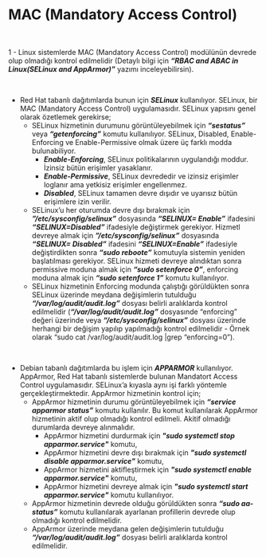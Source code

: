 <h1> MAC (Mandatory Access Control) </h1>
</br>

1 - Linux sistemlerde MAC (Mandatory Access Control) modülünün devrede olup olmadığı kontrol edilmelidir (Detaylı bilgi için ***“RBAC and ABAC in Linux(SELinux and AppArmor)”*** yazımı inceleyebilirsin).

</br>

*	Red Hat tabanlı dağıtımlarda bunun için ***SELinux*** kullanılıyor. SELinux, bir MAC (Mandatory Access Control) uygulamasıdır. SELinux yapısını genel olarak özetlemek gerekirse;
    - SELinux hizmetinin durumunu görüntüleyebilmek için ***“sestatus”*** veya ***“getenforcing”*** komutu kullanılıyor. SELinux, Disabled, Enable-Enforcing ve Enable-Permissive olmak üzere üç farklı modda bulunabiliyor. 
      -	***Enable-Enforcing***, SELinux politikalarının uygulandığı moddur. İzinsiz bütün erişimler yasaklanır.
      -	***Enable-Permissive***, SELinux devrededir ve izinsiz erişimler loglanır ama yetkisiz erişimler engellenmez. 
      -	***Disabled***, SELinux tamamen devre dışıdır ve uyarısız bütün erişimlere izin verilir.
    -	SELinux’u her oturumda devre dışı bırakmak için ***”/etc/sysconfig/selinux”*** dosyasında ***“SELINUX= Enable”*** ifadesini ***“SELINUX=Disabled”*** ifadesiyle değiştirmek gerekiyor. Hizmetl devreye almak için ***”/etc/sysconfig/selinux”*** dosyasında ***“SELINUX= Disabled”*** ifadesini ***“SELINUX=Enable”*** ifadesiyle değiştirdikten sonra ***“sudo reboote”*** komutuyla sistemin yeniden başlatılması gerekiyor. SELinux hizmeti devreye alındıktan sonra permissive moduna almak için ***“sudo setenforce 0”***, enforcing moduna almak için ***“sudo setenforce 1”*** komutu kullanılıyor. 
    -	SELinux hizmetinin Enforcing modunda çalıştığı görüldükten sonra SELinux üzerinde meydana değişimlerin tutulduğu ***“/var/log/audit/audit.log”*** dosyası  belirli aralıklarda kontrol edilmelidir (***“/var/log/audit/audit.log”*** dosyasınde “enforcing” değeri üzerinde veya ***“/etc/sysconfig/selinux”*** dosyası üzerinde herhangi bir değişim yapılıp yapılmadığı kontrol edilmelidir - Örnek olarak “sudo cat /var/log/audit/audit.log |grep “enforcing=0”).
 
</br>

*	Debian tabanlı dağıtımlarda bu işlem için ***APPARMOR*** kullanılıyor. AppArmor, Red Hat tabanlı sistemlerde bulunan Mandatort Access Control uygulamasıdır. SELinux’a kıyasla aynı işi farklı yöntemle gerçekleştirmektedir. AppArmor hizmetinin kontrol için;
    -	AppArmor hizmetinin durumu görüntüleyebilmek için ***“service apparmor status”*** komutu kullanılır. Bu komut kullanılarak AppArmor hizmetinin aktif olup olmadığı kontrol edilmeli. Akitif olmadığı durumlarda devreye alınmalıdır.
        - AppArmor hizmetini durdurmak için ***"sudo systemctl stop apparmor.service"*** komutu,
        - AppArmor hizmetini devre dışı bırakmak için ***"sudo systemctl disable apparmor.service"*** komutu, 
        - AppArmor hizmetini aktifleştirmek için ***"sudo systemctl enable apparmor.service"*** komutu,
        - AppArmor hizmetini devreye almak için ***"sudo systemctl start apparmor.service"*** komutu kullanılıyor.
    -	AppArmor hizmetinin devrede olduğu görüldükten sonra ***“sudo aa-status”*** komutu kullanılarak ayarlanan profillerin devrede olup olmadığı kontrol edilmelidir. 
    -	AppArmor üzerinde meydana gelen değişimlerin tutulduğu ***“/var/log/audit/audit.log”*** dosyası belirli aralıklarda kontrol edilmelidir.


 </br></br>

